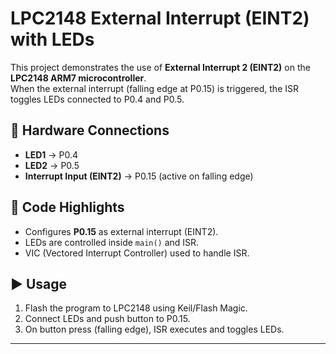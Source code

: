 # LPC2148 External Interrupt (EINT2) with LEDs

This project demonstrates the use of **External Interrupt 2 (EINT2)** on the **LPC2148 ARM7 microcontroller**.  
When the external interrupt (falling edge at P0.15) is triggered, the ISR toggles LEDs connected to P0.4 and P0.5.

## 🔧 Hardware Connections
- **LED1** → P0.4  
- **LED2** → P0.5  
- **Interrupt Input (EINT2)** → P0.15 (active on falling edge)

## 📜 Code Highlights
- Configures **P0.15** as external interrupt (EINT2).  
- LEDs are controlled inside `main()` and ISR.  
- VIC (Vectored Interrupt Controller) used to handle ISR.  

## ▶️ Usage
1. Flash the program to LPC2148 using Keil/Flash Magic.  
2. Connect LEDs and push button to P0.15.  
3. On button press (falling edge), ISR executes and toggles LEDs.  

---
